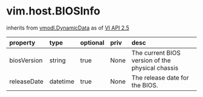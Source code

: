 vim.host.BIOSInfo
=================
inherits from [vmodl.DynamicData](docs/vmodl.DynamicData.md)
as of [VI API 2.5](vim.version.md#vim.version.version2)




| property | type | optional | priv | desc |
|:---------|:-----|:---------|:-----|:-----|
| biosVersion | string | true | None | The current BIOS version of the physical chassis |
| releaseDate | datetime | true | None | The release date for the BIOS. |


